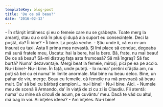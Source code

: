 ```yaml
---
templateKey: blog-post
title: 'De ce să beau?'
date: '2016-02-12'
---
```


\- În sfârşit întâlnesc şi eu o femeie care nu se grăbeşte. Toate merg la amanţi, stau cu o oră în plus şi după aia suport eu consecinţele. Deci la poştă, da? Îi bine? - Îi bine. La poşta veche. - Ştiu unde îi, că eu m-am însurat cu taxi. Asta îi prima mea nevastă. Şi îmi place să conduc, degeaba mă sună fratele meu, Uscatu: hai la bere, hai la bere. Bă, frate, nu mai beau! De ce să beau? Să-mi distrug faţa asta frumoasă? Să mă îngraş? Să fac burtă? Numa' dezavantaje. Mergi beat la femeie, miroşi, pici pe ea pe acolo. Nu-i bine!\- Nu-i bine. În faţă, unde puteţi. - Io numa' pretini d'ăştia am, nu poţi să bei cu ei numa' în limite anormale. Mai bine nu beau deloc. Bine, un pahar de vin, merge. Beau cu femeile, că femeile nu mă provoacă să beau mult. Da' să bei cu bărbaţi campioni... nu-i bine! - Nu-i bine. Aici. - Numele meu de scenă îi Armando, da' în viaţă de zi cu zi îs Claudiu. Fii atentă: numa' cu mine să circuli de acum, pe cuvântu' meu. Dacă te văd cu altul, mă bag în voi. Ai înţeles ideea? - Am înţeles. Nu-i bine!
